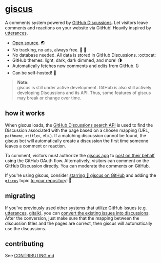 # [giscus][giscus]

A comments system powered by [GitHub Discussions][discussions]. Let visitors leave comments and reactions on your website via GitHub! Heavily inspired by [utterances][utterances].

- [Open source][repo]. 🌏
- No tracking, no ads, always free. 📡 🚫
- No database needed. All data is stored in GitHub Discussions. :octocat:
- GitHub themes: light, dark, dark dimmed, and more! 🌗
- Automatically fetches new comments and edits from GitHub. 🔃
- Can be self-hosted! 🤳

> **Note:**\
> giscus is still under active development. GitHub is also still actively developing Discussions and its API. Thus, some features of giscus may break or change over time.

## how it works

When giscus loads, the [GitHub Discussions search API][search-api] is used to find the Discussion associated with the page based on a chosen mapping (URL, `pathname`, `<title>`, etc.). If a matching discussion cannot be found, the giscus bot will automatically create a discussion the first time someone leaves a comment or reaction.

To comment, visitors must authorize the [giscus app][giscus-app] to [post on their behalf][authorization] using the GitHub OAuth flow. Alternatively, visitors can comment on the GitHub Discussion directly. You can moderate the comments on GitHub.

[giscus]: https://giscus.app
[repo]: https://github.com/laymonage/giscus
[discussions]: https://docs.github.com/en/discussions
[utterances]: https://github.com/utterance/utterances
[search-api]: https://docs.github.com/en/graphql/guides/using-the-graphql-api-for-discussions#search
[giscus-app]: https://github.com/apps/giscus
[authorization]: https://docs.github.com/en/developers/apps/identifying-and-authorizing-users-for-github-apps

<!-- configuration -->

If you're using giscus, consider [starring 🌟 giscus on GitHub][repo] and adding the [`giscus`][giscus-topic] topic [to your repository][topic-howto]! 🎉

## migrating

If you've previously used other systems that utilize GitHub Issues (e.g. [utterances][utterances], [gitalk][gitalk]), you can [convert the existing issues into discussions][convert]. After the conversion, just make sure that the mapping between the discussion titles and the pages are correct, then giscus will automatically use the discussions.

## contributing

See [CONTRIBUTING.md][contributing]

[repo]: https://github.com/laymonage/giscus
[giscus-topic]: https://github.com/topics/giscus
[topic-howto]: https://docs.github.com/en/github/administering-a-repository/classifying-your-repository-with-topics
[utterances]: https://github.com/utterance/utterances
[gitalk]: https://github.com/gitalk/gitalk
[convert]: https://docs.github.com/en/discussions/managing-discussions-for-your-community/moderating-discussions#converting-an-issue-to-a-discussion
[contributing]: https://github.com/laymonage/giscus/blob/main/CONTRIBUTING.md
